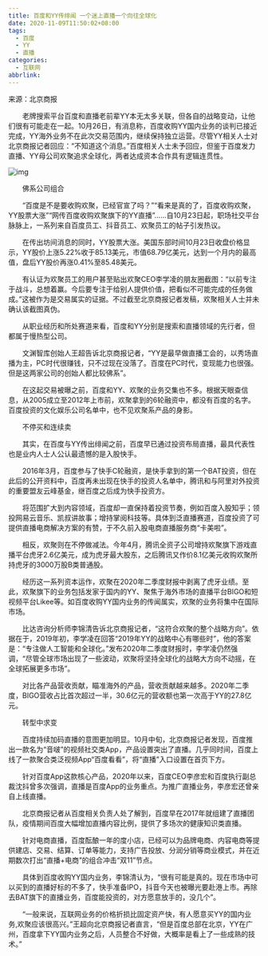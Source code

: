 ```yaml
---
title: 百度和YY传绯闻 一个迷上直播一个向往全球化
date: 2020-11-09T11:50:02+08:00
tags:
  - 百度
  - YY
  - 直播
categories:
  - 互联网
abbrlink:
---
```


来源：北京商报　　

　　老牌搜索平台百度和直播老前辈YY本无太多关联，但各自的战略变动，让他们很有可能走在一起。10月26日，有消息称，百度收购YY国内业务的谈判已接近完成，YY海外业务不在此次交易范围内，继续保持独立运营。尽管YY相关人士对北京商报记者回应：“不知道这个消息。”百度相关人士未予回应，但鉴于百度发力直播、YY母公司欢聚追求全球化，两者达成资本合作具有逻辑连贯性。

![img](https://cdn.jsdelivr.net/gh/yakeing/Documentation@main/Hexo/images/9694-kcaeqzx0970066.jpg)

　　佛系公司组合

　　“百度是不是要收购欢聚，已经官宣了吗？”“看来是真的了，百度收购欢聚，YY股票大涨”“网传百度收购欢聚旗下的YY直播”……自10月23日起，职场社交平台脉脉上，一系列来自百度员工、抖音员工、欢聚员工的帖子引发热议。

　　在传出坊间消息的同时，YY股票大涨。美国东部时间10月23日收盘价格显示，YY股价上涨5.22%收于85.13美元，市值68.79亿美元，达到一个月内的最高值，盘后YY股价再涨0.41%至85.48美元。

　　有认证为欢聚员工的用户甚至贴出欢聚CEO李学凌的朋友圈截图：“以前专注于战斗，总想着赢。今后要专注于给别人提供价值，把看似不可能完成的任务做成。”这被作为是交易属实的证据。不过截至北京商报记者发稿，欢聚相关人士并未确认该截图真伪。

　　从职业经历和所处赛道来看，百度和YY分别是搜索和直播领域的先行者，但都属于慢热型公司。

　　文渊智库创始人王超告诉北京商报记者，“YY是最早做直播工会的，以秀场直播为主，PC时代很赚钱，只不过现在没落了。百度在PC时代，变现能力也很强。但是这两家公司的创始人都比较佛系”。

　　在这起交易被曝之前，百度和YY、欢聚的业务交集也不多。根据天眼查信息，从2005成立至2012年上市前，欢聚拿到的6轮融资中，都没有百度的名字。百度投资的文化娱乐公司名单中，也不见欢聚系产品的身影。

　　不停买和连续卖

　　其实，在百度与YY传出绯闻之前，百度早已通过投资布局直播，最具代表性也是业内人士人公认最遗憾的是入股快手。

　　2016年3月，百度参与了快手C轮融资，是快手拿到的第一个BAT投资，但在此后的公开资料中，百度再未出现在快手的投资人名单中，腾讯和与阿里对外投资的重要盟友云峰基金，继百度之后成为快手投资方。

　　将范围扩大到内容领域，百度却一直保持着投资节奏，例如百度入股知乎；领投网易云音乐、凯叔讲故事；增持掌阅科技等。具体到泛直播赛道，百度投资了可提供直播电商解决方案的有赞，于不久前入股电商直播服务商“卡美啦”。

　　相反，欢聚则在不停做减法。今年4月，腾讯全资子公司增持欢聚旗下游戏直播平台虎牙2.6亿美元，成为虎牙最大股东，之后腾讯又作价8.1亿美元收购欢聚所持虎牙的3000万股B类普通股。

　　经历这一系列资本运作，欢聚在2020年二季度财报中剥离了虎牙业绩。至此，欢聚旗下的业务包括发家于国内的YY、聚焦于海外市场的直播平台BIGO和短视频平台Likee等。如百度收购YY国内业务的传闻属实，欢聚的业务将集中在国际市场。

　　比达咨询分析师李锦清告诉北京商报记者，“这符合欢聚的整个战略方向”。依据在于，2019年初，李学凌在回答“2019年YY的战略中心有哪些时”，他的答案是：“专注做人工智能和全球化。”发布2020年二季度财报时，李学凌仍然强调，“尽管全球市场出现了一些波动，欢聚将坚持全球化的战略大方向不动摇，在全球拓展更多市场”。

　　对比各产品营收贡献，瞄准海外的产品，营收贡献越来越多。2020年二季度，BIGO营收占比首次超过一半，30.6亿元的营收额也第一次高于YY的27.8亿元。

　　转型中求变

　　百度持续加码直播的意图更加明显。10月中旬，北京商报记者发现，百度推出一款名为“音啵”的视频社交类App，产品设置突出了直播。几乎同时间，百度上线了一款聚合类泛视频App“百度看看”，将“直播”入口设置在首页下方。

　　针对百度App这款核心产品，2020年以来，百度CEO李彦宏和百度执行副总裁沈抖曾多次强调，直播是百度App的业务重点。为推广直播业务，李彦宏还曾亲自上线直播。

　　北京商报记者从百度相关负责人处了解到，百度早在2017年就组建了直播团队，疫情期间百度大幅增加直播内容比例，提供了多场次的健康知识类直播。

　　针对电商直播，百度酝酿一年的度小店，已经可以为品牌电商、内容电商等提供建店、交易、结算、订单等能力，支持广告投放、分润分销等商业模式，并在近期数次打出“直播+电商”的组合冲击“双11”节点。

　　具体到百度收购YY国内业务，李锦清认为，“很有可能是真的。现在市场中可以买到的直播好标的不多了，快手准备IPO，抖音今天也被曝光要赴港上市。再除去BAT旗下的直播业务，百度能投资的，对方愿意放手的，没几个”。

　　“一般来说，互联网业务的价格折损比固定资产快，有人愿意买YY的国内业务,欢聚应该很高兴。”王超向北京商报记者直言，“但是百度总部在北京，YY在广州，百度拿下YY国内业务之后，人员整合不好做，大概率是看上了一些成熟的技术。”